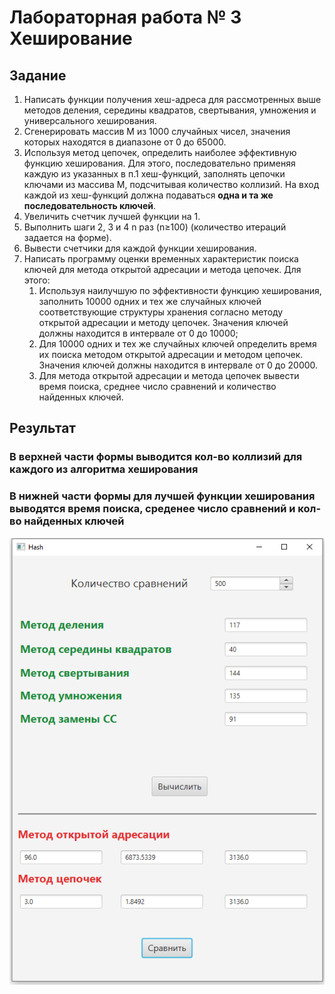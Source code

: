 # Лабораторная работа № 3 Хеширование

## Задание
1. Написать функции получения хеш-адреса для рассмотренных выше
методов деления, середины квадратов, свертывания, умножения и
универсального хеширования.
2. Сгенерировать массив М из 1000 случайных чисел, значения которых
находятся в диапазоне от 0 до 65000.
3. Используя метод цепочек, определить наиболее эффективную функцию
хеширования. Для этого, последовательно применяя каждую из указанных в п.1
хеш-функций, заполнять цепочки ключами из массива М, подсчитывая
количество коллизий. На вход каждой из хеш-функций должна подаваться
**одна и та же последовательность ключей**.
4. Увеличить счетчик лучшей функции на 1.
5. Выполнить шаги 2, 3 и 4 n раз (n≥100) (количество итераций задается на
форме).
6. Вывести счетчики для каждой функции хеширования.
7. Написать программу оценки временных характеристик поиска ключей
для метода открытой адресации и метода цепочек. Для этого:
    1. Используя наилучшую по эффективности функцию хеширования,
заполнить 10000 одних и тех же случайных ключей соответствующие
структуры хранения согласно методу открытой адресации и методу цепочек.
Значения ключей должны находится в интервале от 0 до 10000;
    2. Для 10000 одних и тех же случайных ключей определить время их
поиска методом открытой адресации и методом цепочек. Значения ключей
должны находится в интервале от 0 до 20000.
    3. Для метода открытой адресации и метода цепочек вывести время
поиска, среднее число сравнений и количество найденных ключей. 

## Результат

### В верхней части формы выводится кол-во коллизий для каждого из алгоритма хеширования  

### В нижней части формы для лучшей функции хеширования выводятся время поиска, среденее число сравнений и кол-во найденных ключей  

![](doc/Example.png)